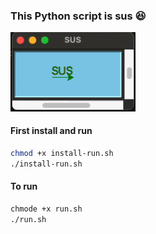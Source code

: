 ### This Python script is sus :laughing:

<img src="sus.gif" width="200px">

#### First install and run

```bash
chmod +x install-run.sh
./install-run.sh
```
#### To run

```bash
chmode +x run.sh
./run.sh
```
